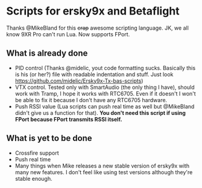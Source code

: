# Scripts for ersky9x and Betaflight
Thanks @MikeBland for this <s>crap</s> awesome scripting language. JK, we all know 9XR Pro can't run Lua.
Now supports FPort.
## What is already done
* PID control (Thanks @midelic, yout code formatting sucks. Basically this is his (or her?) file with readable indentation and stuff. Just look https://github.com/midelic/Ersky9x-Tx-bas-scripts)
* VTX control. Tested only with SmartAudio (the only thing I have), should work with Tramp, I hope it works with RTC6705. Even if it doesn't I won't be able to fix it because I don't have any RTC6705 hardware.
* Push RSSI value (Lua scripts can push real time as well but @MikeBland didn't give us a function for that). <b>You don't need this script if using FPort because FPort transmits RSSI itself.</b>
## What is yet to be done
* Crossfire support
* Push real time
* Many things when Mike releases a new stable version of ersky9x with many new features. I don't feel like using test versions although they're stable enough.